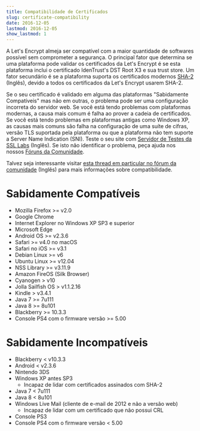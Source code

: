 ```yaml
---
title: Compatibilidade de Certificados
slug: certificate-compatibility
date: 2016-12-05
lastmod: 2016-12-05
show_lastmod: 1
---
```



A Let's Encrypt almeja ser compatível com a maior quantidade de softwares possível sem comprometer a segurança. O principal fator que determina se uma plataforma pode validar os certificados da Let's Encrypt é se esta plataforma inclui o certificado IdenTrust's DST Root X3 e sua trust store. Um fator secundário é se a plataforma suporta os certificados modernos [SHA-2](https://konklone.com/post/why-google-is-hurrying-the-web-to-kill-sha-1) (Inglês), devido a todos os certificados da Let's Encrypt usarem SHA-2.

Se o seu certificado é validado em alguma das plataformas "Sabidamente Compatíveis" mas não em outras, o problema pode ser uma configuração incorreta do servidor web. Se você está tendo problemas com plataformas modernas, a causa mais comum é falha ao prover a cadeia de certificados. Se você está tendo problemas em plataformas antigas como Windows XP, as causas mais comuns são falha na configuração de uma suíte de cifras, versão TLS suportada pela plataforma ou que a plataforma não tem suporte a Server Name Indication (SNI). Teste o seu site com [Servidor de Testes da SSL Labs](https://www.ssllabs.com/ssltest/) (Inglês). Se isto não identificar o problema, peça ajuda nos nossos [Fóruns da Comunidade](https://community.letsencrypt.org/c/help/ajuda-em-portugues).

Talvez seja interessante visitar [esta thread em particular no fórum da comunidade](https://community.letsencrypt.org/t/which-browsers-and-operating-systems-support-lets-encrypt/) (Inglês) para mais informações sobre compatibilidade.

# Sabidamente Compatíveis

* Mozilla Firefox >= v2.0
* Google Chrome
* Internet Explorer no Windows XP SP3 e superior
* Microsoft Edge
* Android OS >= v2.3.6
* Safari >= v4.0 no macOS
* Safari no iOS >= v3.1
* Debian Linux >= v6
* Ubuntu Linux >= v12.04
* NSS Library >= v3.11.9
* Amazon FireOS (Silk Browser)
* Cyanogen > v10
* Jolla Sailfish OS > v1.1.2.16
* Kindle > v3.4.1
* Java 7 >= 7u111
* Java 8 >= 8u101
* Blackberry >= 10.3.3
* Console PS4 com o firmware versão >= 5.00

# Sabidamente Incompatíveis

* Blackberry < v10.3.3
* Android < v2.3.6
* Nintendo 3DS
* Windows XP antes SP3
  * Incapaz de lidar com certificados assinados com SHA-2
* Java 7 < 7u111
* Java 8 < 8u101
* Windows Live Mail (cliente de e-mail de 2012 e não a versão web)
  * Incapaz de lidar com um certificado que não possui CRL
* Console PS3
* Console PS4 com o firmware versão < 5.00
